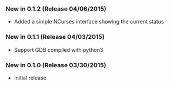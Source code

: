 ### New in 0.1.2 (Release 04/06/2015)
* Added a simple NCurses interface showing the current status

### New in 0.1.1 (Release 04/03/2015)
* Support GDB compiled with python3

### New in 0.1.0 (Release 03/30/2015)
* Initial release
